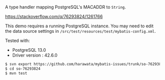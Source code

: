A type handler mapping PostgreSQL's MACADDR to `String`.

https://stackoverflow.com/q/76293824/1261766

This demo requires a running PostgreSQL instance.
You may need to edit the data source settings in `/src/test/resources/test/mybatis-config.xml`.

Tested with:

- PostgreSQL 13.0
- Driver version : 42.6.0


```sh
$ svn export https://github.com/harawata/mybatis-issues/trunk/so-76293824
$ cd so-76293824
$ mvn test
```
